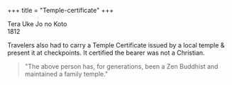+++
title = "Temple-certificate"
+++

Tera Uke Jo no Koto   
1812

Travelers also had to carry a Temple Certificate issued by a local temple & present it at checkpoints. It certified the bearer was not a Christian.

> "The above person has, for generations, been a Zen Buddhist and maintained a family temple." 